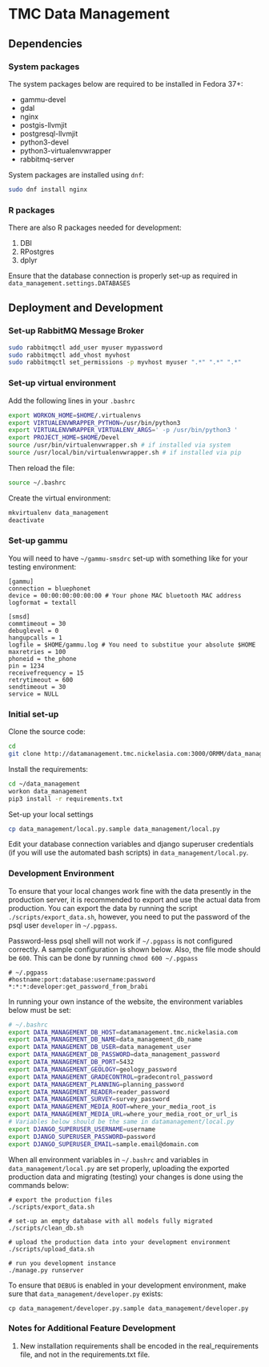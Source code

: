 # TMC Data Management

## Dependencies

### System packages

The system packages below are required to be installed in Fedora 37+:

- gammu-devel
- gdal
- nginx
- postgis-llvmjit
- postgresql-llvmjit
- python3-devel
- python3-virtualenvwrapper
- rabbitmq-server

System packages are installed using `dnf`:

```bash
sudo dnf install nginx
```

### R packages

There are also R packages needed for development:

1. DBI
1. RPostgres
1. dplyr

Ensure that the database connection is properly set-up as required in
`data_management.settings.DATABASES`

## Deployment and Development

### Set-up RabbitMQ Message Broker

```bash
sudo rabbitmqctl add_user myuser mypassword
sudo rabbitmqctl add_vhost myvhost
sudo rabbitmqctl set_permissions -p myvhost myuser ".*" ".*" ".*"
```

### Set-up virtual environment

Add the following lines in your `.bashrc`

```bash
export WORKON_HOME=$HOME/.virtualenvs
export VIRTUALENVWRAPPER_PYTHON=/usr/bin/python3
export VIRTUALENVWRAPPER_VIRTUALENV_ARGS=' -p /usr/bin/python3 '
export PROJECT_HOME=$HOME/Devel
source /usr/bin/virtualenvwrapper.sh # if installed via system
source /usr/local/bin/virtualenvwrapper.sh # if installed via pip
```

Then reload the file:

```bash
source ~/.bashrc
```

Create the virtual environment:

```bash
mkvirtualenv data_management
deactivate
```

### Set-up gammu

You will need to have `~/gammu-smsdrc` set-up with something like for your testing environment:

```
[gammu]
connection = bluephonet
device = 00:00:00:00:00:00 # Your phone MAC bluetooth MAC address
logformat = textall

[smsd]
commtimeout = 30
debuglevel = 0
hangupcalls = 1
logfile = $HOME/gammu.log # You need to substitue your absolute $HOME
maxretries = 100
phoneid = the_phone
pin = 1234
receivefrequency = 15
retrytimeout = 600
sendtimeout = 30
service = NULL

```

### Initial set-up

Clone the source code:

```bash
cd
git clone http://datamanagement.tmc.nickelasia.com:3000/ORMM/data_management.git
```

Install the requirements:

```bash
cd ~/data_management
workon data_management
pip3 install -r requirements.txt
```

Set-up your local settings

```bash
cp data_management/local.py.sample data_management/local.py
```

Edit your database connection variables and django superuser credentials (if
you will use the automated bash scripts) in `data_management/local.py`.


### Development Environment

To ensure that your local changes work fine with the data presently in the production server, it is recommended to export and use the actual data from production.
You can export the data by running the script `./scripts/export_data.sh`, however, you need to put the password of the psql user `developer` in `~/.pgpass`.

Password-less psql shell will not work if `~/.pgpass` is not configured correctly.
A sample configuration is shown below.
Also, the file mode should be `600`.
This can be done by running `chmod 600 ~/.pgpass`

```
# ~/.pgpass
#hostname:port:database:username:password
*:*:*:developer:get_password_from_brabi
```

In running your own instance of the website, the environment variables below must be set:

```bash
# ~/.bashrc
export DATA_MANAGEMENT_DB_HOST=datamanagement.tmc.nickelasia.com
export DATA_MANAGEMENT_DB_NAME=data_management_db_name
export DATA_MANAGEMENT_DB_USER=data_management_user
export DATA_MANAGEMENT_DB_PASSWORD=data_management_password
export DATA_MANAGEMENT_DB_PORT=5432
export DATA_MANAGEMENT_GEOLOGY=geology_password
export DATA_MANAGEMENT_GRADECONTROL=gradecontrol_password
export DATA_MANAGEMENT_PLANNING=planning_password
export DATA_MANAGEMENT_READER=reader_password
export DATA_MANAGEMENT_SURVEY=survey_password
export DATA_MANAGEMENT_MEDIA_ROOT=where_your_media_root_is
export DATA_MANAGEMENT_MEDIA_URL=where_your_media_root_or_url_is
# Variables below should be the same in datamanagement/local.py
export DJANGO_SUPERUSER_USERNAME=username
export DJANGO_SUPERUSER_PASSWORD=password
export DJANGO_SUPERUSER_EMAIL=sample.email@domain.com
```

When all environment variables in `~/.bashrc` and variables in `data_management/local.py` are set properly,
uploading the exported production data and migrating (testing) your changes is done using the commands below:

```
# export the production files
./scripts/export_data.sh

# set-up an empty database with all models fully migrated
./scripts/clean_db.sh

# upload the production data into your development environment
./scripts/upload_data.sh

# run you development instance
./manage.py runserver
```

To ensure that `DEBUG` is enabled in your development environment, make sure that `data_management/developer.py` exists:

```
cp data_management/developer.py.sample data_management/developer.py
```

### Notes for Additional Feature Development

1. New installation requirements shall be encoded in the real_requirements file, and not in the requirements.txt file.
